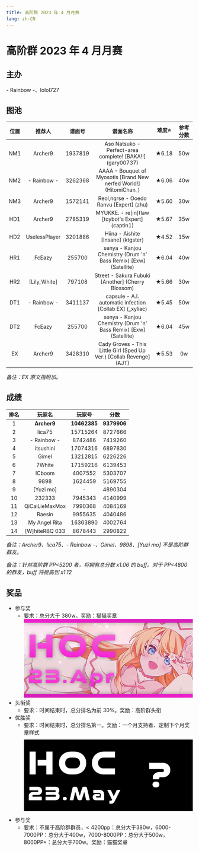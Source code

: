 ```yaml
---
title: 高阶群 2023 年 4 月月赛
lang: zh-CN
---
```


# 高阶群 2023 年 4 月月赛

## 主办

\- Rainbow \-、lolol727

## 图池

| 位置 | 推荐人 | 谱面号 | 谱面名称 | 难度⭐️ | 参考分数 |
| :-: | :-: | :-: | :-: | :-: | :-: |
| NM1 | Archer9 | 1937819 | Aso Natsuko - Perfect-area complete! [BAKA!!] (gary00737) | ★6.18 | 50w |
| NM2 | - Rainbow - | 3262368 | AAAA - Bouquet of Myosotis [Brand New nerfed World!] (HitomiChan\_) | ★6.06 | 40w |
| NM3 | Archer9 | 1572141 | Reol,nqrse - Ooedo Ranvu [Expert] (zhu) | ★5.60 | 30w |
| HD1 | Archer9 | 2785319 | MYUKKE. - re[in]flaw [toybot's Expert] (captin1) | ★5.67 | 35w |
| HD2 | UselessPlayer | 3201886 | Hiina - Aishite [Insane] (ktgster) | ★4.52 | 15w |
| HR1 | FcEazy | 255700 | senya - Kanjou Chemistry (Drum 'n' Bass Remix) [Exw] (Satellite) | ★6.04 | 40w |
| HR2 | [Lily_White] | 797108 | Street - Sakura Fubuki [Another] (Cherry Blossom) | ★5.66 | 30w |
| DT1 | - Rainbow - | 3411137 | capsule - A.I. automatic infection [Collab EX] (\_xyliac) | ★5.45 | 50w |
| DT2 | FcEazy | 255700 | senya - Kanjou Chemistry (Drum 'n' Bass Remix) [Exw] (Satellite) | ★6.04 | 45w |
| EX | Archer9 | 3428310 | Cady Groves - This Little Girl (Sped Up Ver.) [Collab Revenge] (AJT) | ★5.53 | 0w |

*备注：EX 原文指附加。*

## 成绩

| 排名 | 玩家名 | 玩家号 | 分数 |
| :-: | :-: | :-: | :-: |
| 1 | **Archer9** | **10462385** | **9379906** |
| 2 | lica75 | 15715264 | 8727666 |
| 3 | - Rainbow - | 8742486 | 7419260 |
| 4 | itsushini | 17074316 | 6897830 |
| 5 | Gimel | 13212815 | 6226226 |
| 6 | 7White | 17159216 | 6139453 |
| 7 | ICboom | 4007552 | 5303707 |
| 8 | 9898 | 1624459 | 5169755 |
| 9 | [Yuzi mo] | - | 4890304 |
| 10 | 232333 | 7945343 | 4140999 |
| 11 | QiCaiLieMaxMox | 7990368 | 4084169 |
| 12 | Raesin | 9955635 | 4040486 |
| 13 | My Angel Rita | 16363890 | 4002764 |
| 14 | [W]hiteRBQ 033 | 8678443 | 2990822 |

*备注：Archer9、lica75、- Rainbow -、Gimel、9898、[Yuzi mo] 不是高阶群群友。*

*备注：针对高阶群 PP<5200 者，将拥有总分数 x1.06 的 buff。对于 PP<4800 的群友，buff 将提高到 x1.12*

## 奖品

- 参与奖
  - 要求：总分大于 380w。奖励：猫猫奖章 ![](./img/HOC23APR.png)
- 头衔奖
  - 要求：时间结束时，总分排名为前 30%。奖励：高阶群头衔
- 优胜奖
  - 要求：时间结束时，总分排名第一。奖励：一个月支持者、定制下个月奖章样式 ![](./img/HOC23MAY0.png)
- 参与奖
  - 要求：不属于高阶群群员，< 4200pp：总分大于380w，6000-7000PP：总分大于400w，7000-8000PP：总分大于500w，8000PP+：总分大于700w。奖励：猫猫奖章

